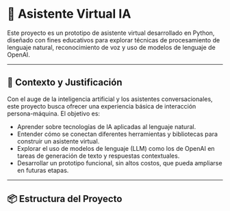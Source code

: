 # 🤖 Asistente Virtual IA

Este proyecto es un prototipo de asistente virtual desarrollado en Python, diseñado con fines educativos para explorar técnicas de procesamiento de lenguaje natural, reconocimiento de voz y uso de modelos de lenguaje de OpenAI.

---

## 🎯 Contexto y Justificación

Con el auge de la inteligencia artificial y los asistentes conversacionales, este proyecto busca ofrecer una experiencia básica de interacción persona-máquina. El objetivo es:

- Aprender sobre tecnologías de IA aplicadas al lenguaje natural.
- Entender cómo se conectan diferentes herramientas y bibliotecas para construir un asistente virtual.
- Explorar el uso de modelos de lenguaje (LLM) como los de OpenAI en tareas de generación de texto y respuestas contextuales.
- Desarrollar un prototipo funcional, sin altos costos, que pueda ampliarse en futuras etapas.

---

## 📦 Estructura del Proyecto

